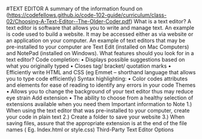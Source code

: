 #TEXT EDITOR
A summary of the information found on (https://codefellows.github.io/code-102-guide/curriculum/class-02/Choosing-A-Text-Editor--The-Older-Coder.pdf)
What is a text editor?
A text editor is software that allows you to write and manage text.
An example is code used to build a website.
It may be accessed either as via website or an application on your computer.
An example of text editors that may be pre-installed to your computer are Text Edit (installed on Mac Computers) and NotePad (installed on Windows).
What features should you look for in a text editor?
Code completion:
• Displays possible suggestions based on what you originally typed
• Closes tag/ bracket/ quotation marks
• Efficiently write HTML and CSS (eg Emmet – shorthand language that allows you to type code efficiently)
Syntax highlighting:
• Color codes attributes and elements for ease of reading to identify any errors in your code
Themes
• Allows you to change the background of your text editor thus may reduce eye strain
Add extension
• The ability to choose from a healthy selection of extensions available when you need them
Important information to Note
1.) When using the text editor that was pre-installed to your computer, create your code in plain text
2.) Create a folder to save your website
3.) When saving files, assure that the appropriate extension is at the end of the file names ( Eg. Index.html or style.css)
Third-Party Text Editor Options
